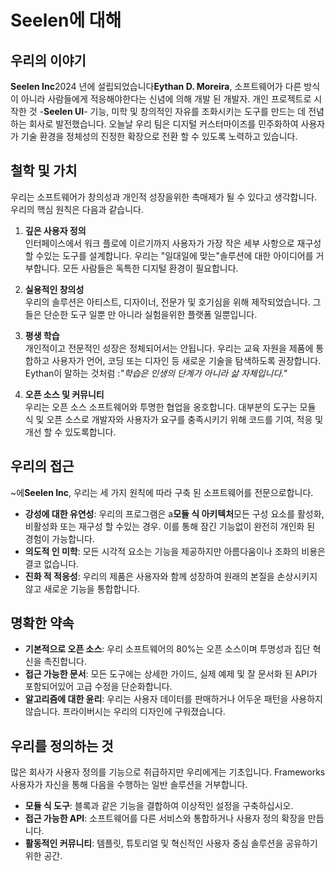 # Seelen에 대해

## 우리의 이야기

**Seelen Inc**2024 년에 설립되었습니다**Eythan D. Moreira**, 소프트웨어가 다른 방식이 아니라 사람들에게 적응해야한다는 신념에 의해 개발 된 개발자. 개인 프로젝트로 시작한 것 -**Seelen UI**- 기능, 미학 및 창의적인 자유를 조화시키는 도구를 만드는 데 전념하는 회사로 발전했습니다. 오늘날 우리 팀은 디지털 커스터마이즈를 민주화하여 사용자가 기술 환경을 정체성의 진정한 확장으로 전환 할 수 있도록 노력하고 있습니다.

## 철학 및 가치

우리는 소프트웨어가 창의성과 개인적 성장을위한 촉매제가 될 수 있다고 생각합니다. 우리의 핵심 원칙은 다음과 같습니다.

1. **깊은 사용자 정의**\
   인터페이스에서 워크 플로에 이르기까지 사용자가 가장 작은 세부 사항으로 재구성 할 수있는 도구를 설계합니다. 우리는 "일대일에 맞는"솔루션에 대한 아이디어를 거부합니다. 모든 사람들은 독특한 디지털 환경이 필요합니다.

2. **실용적인 창의성**\
   우리의 솔루션은 아티스트, 디자이너, 전문가 및 호기심을 위해 제작되었습니다. 그들은 단순한 도구 일뿐 만 아니라 실험을위한 플랫폼 일뿐입니다.

3. **평생 학습**\
   개인적이고 전문적인 성장은 정체되어서는 안됩니다. 우리는 교육 자원을 제품에 통합하고 사용자가 언어, 코딩 또는 디자인 등 새로운 기술을 탐색하도록 권장합니다. Eythan이 말하는 것처럼 :*"학습은 인생의 단계가 아니라 삶 자체입니다."*

4. **오픈 소스 및 커뮤니티**\
   우리는 오픈 소스 소프트웨어와 투명한 협업을 옹호합니다. 대부분의 도구는 모듈 식 및 오픈 소스로 개발자와 사용자가 요구를 충족시키기 위해 코드를 기여, 적응 및 개선 할 수 있도록합니다.

## 우리의 접근

\~에**Seelen Inc**, 우리는 세 가지 원칙에 따라 구축 된 소프트웨어를 전문으로합니다.

* **강성에 대한 유연성**: 우리의 프로그램은 a**모듈 식 아키텍처**모든 구성 요소를 활성화, 비활성화 또는 재구성 할 수있는 경우. 이를 통해 잠긴 기능없이 완전히 개인화 된 경험이 가능합니다.
* **의도적 인 미학**: 모든 시각적 요소는 기능을 제공하지만 아름다움이나 조화의 비용은 결코 없습니다.
* **진화 적 적응성**: 우리의 제품은 사용자와 함께 성장하여 원래의 본질을 손상시키지 않고 새로운 기능을 통합합니다.

## 명확한 약속

* **기본적으로 오픈 소스**: 우리 소프트웨어의 80%는 오픈 소스이며 투명성과 집단 혁신을 촉진합니다.
* **접근 가능한 문서**: 모든 도구에는 상세한 가이드, 실제 예제 및 잘 문서화 된 API가 포함되어있어 고급 수정을 단순화합니다.
* **알고리즘에 대한 윤리**: 우리는 사용자 데이터를 판매하거나 어두운 패턴을 사용하지 않습니다. 프라이버시는 우리의 디자인에 구워졌습니다.

## 우리를 정의하는 것

많은 회사가 사용자 정의를 기능으로 취급하지만 우리에게는 기초입니다. Frameworks 사용자가 자신을 통해 다음을 수행하는 일반 솔루션을 거부합니다.

* **모듈 식 도구**: 블록과 같은 기능을 결합하여 이상적인 설정을 구축하십시오.
* **접근 가능한 API**: 소프트웨어를 다른 서비스와 통합하거나 사용자 정의 확장을 만듭니다.
* **활동적인 커뮤니티**: 템플릿, 튜토리얼 및 혁신적인 사용자 중심 솔루션을 공유하기위한 공간.
